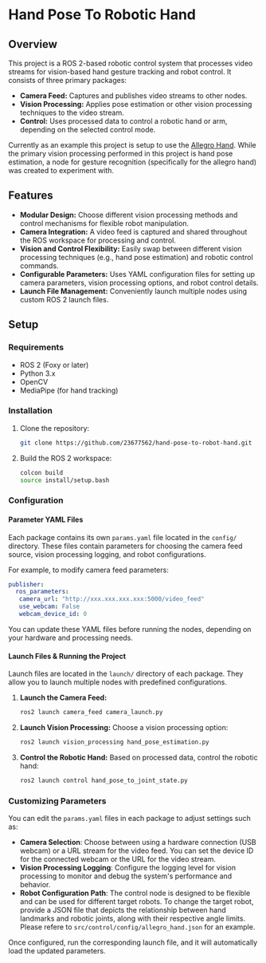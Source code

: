 
# Hand Pose To Robotic Hand

## Overview
This project is a ROS 2-based robotic control system that processes video streams for vision-based hand gesture tracking and robot control. It consists of three primary packages:
- **Camera Feed:** Captures and publishes video streams to other nodes.
- **Vision Processing:** Applies pose estimation or other vision processing techniques to the video stream.
- **Control:** Uses processed data to control a robotic hand or arm, depending on the selected control mode.

Currently as an example this project is setup to use the [Allegro Hand](https://www.allegrohand.com/). While the primary vision processing performed in this project is hand pose estimation, a node for gesture recognition (specifically for the allegro hand) was created to experiment with.

## Features
- **Modular Design:** Choose different vision processing methods and control mechanisms for flexible robot manipulation.
- **Camera Integration:** A video feed is captured and shared throughout the ROS workspace for processing and control.
- **Vision and Control Flexibility:** Easily swap between different vision processing techniques (e.g., hand pose estimation) and robotic control commands.
- **Configurable Parameters:** Uses YAML configuration files for setting up camera parameters, vision processing options, and robot control details.
- **Launch File Management:** Conveniently launch multiple nodes using custom ROS 2 launch files.

## Setup

### Requirements
- ROS 2 (Foxy or later)
- Python 3.x
- OpenCV
- MediaPipe (for hand tracking)

### Installation
1. Clone the repository:
   ```bash
   git clone https://github.com/23677562/hand-pose-to-robot-hand.git
   ```
2. Build the ROS 2 workspace:
   ```bash
   colcon build
   source install/setup.bash
   ```

### Configuration

#### Parameter YAML Files
Each package contains its own `params.yaml` file located in the `config/` directory. These files contain parameters for choosing the camera feed source, vision processing logging, and robot configurations.

For example, to modify camera feed parameters:
```yaml
publisher:
  ros_parameters:
   camera_url: "http://xxx.xxx.xxx.xxx:5000/video_feed"
   use_webcam: False
   webcam_device_id: 0
```

You can update these YAML files before running the nodes, depending on your hardware and processing needs.

#### Launch Files & Running the Project
Launch files are located in the `launch/` directory of each package. They allow you to launch multiple nodes with predefined configurations.

1. **Launch the Camera Feed:**
   ```bash
   ros2 launch camera_feed camera_launch.py
   ```
2. **Launch Vision Processing:**
   Choose a vision processing option:
   ```bash
   ros2 launch vision_processing hand_pose_estimation.py
   ```
3. **Control the Robotic Hand:**
   Based on processed data, control the robotic hand:
   ```bash
   ros2 launch control hand_pose_to_joint_state.py
   ```

### Customizing Parameters
You can edit the `params.yaml` files in each package to adjust settings such as:
- **Camera Selection**: Choose between using a hardware connection (USB webcam) or a URL stream for the video feed. You can set the device ID for the connected webcam or the URL for the video stream.
- **Vision Processing Logging**: Configure the logging level for vision processing to monitor and debug the system's performance and behavior.
- **Robot Configuration Path**: The control node is designed to be flexible and can be used for different target robots. To change the target robot, provide a JSON file that depicts the relationship between hand landmarks and robotic joints, along with their respective angle limits. Please refere to `src/control/config/allegro_hand.json` for an example.

Once configured, run the corresponding launch file, and it will automatically load the updated parameters.